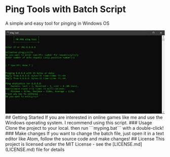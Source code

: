 # Ping Tools with Batch Script
A simple and easy tool for pinging in Windows OS
<div align="center">
  <img src="./example.jpg" alt="Ping tools with batch">
</div>
## Getting Started
If you are interested in online games like me and use the Windows operating system. I recommend using this script.
### Usage
Clone the project to your local. then run ```myping.bat``` with a double-click!
### Make changes
If you want to change the batch file, just open it in a text editor like Atom, follow the source code and make changes!
## License
This project is licensed under the MIT License - see the [LICENSE.md](LICENSE.md) file for details
